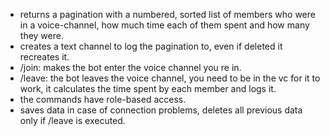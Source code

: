 - returns a pagination with a numbered, sorted list of members who were in a 
    voice-channel, how much time each of them spent and how many they were.
- creates a text channel to log the pagination to, even if deleted it recreates it.
- /join: makes the bot enter the voice channel you re in.
- /leave: the bot leaves the voice channel, you need to be in the vc for it to work,
    it calculates the time spent by each member and logs it.
- the commands have role-based access.
- saves data in case of connection problems, deletes all previous data only if /leave
    is executed.
